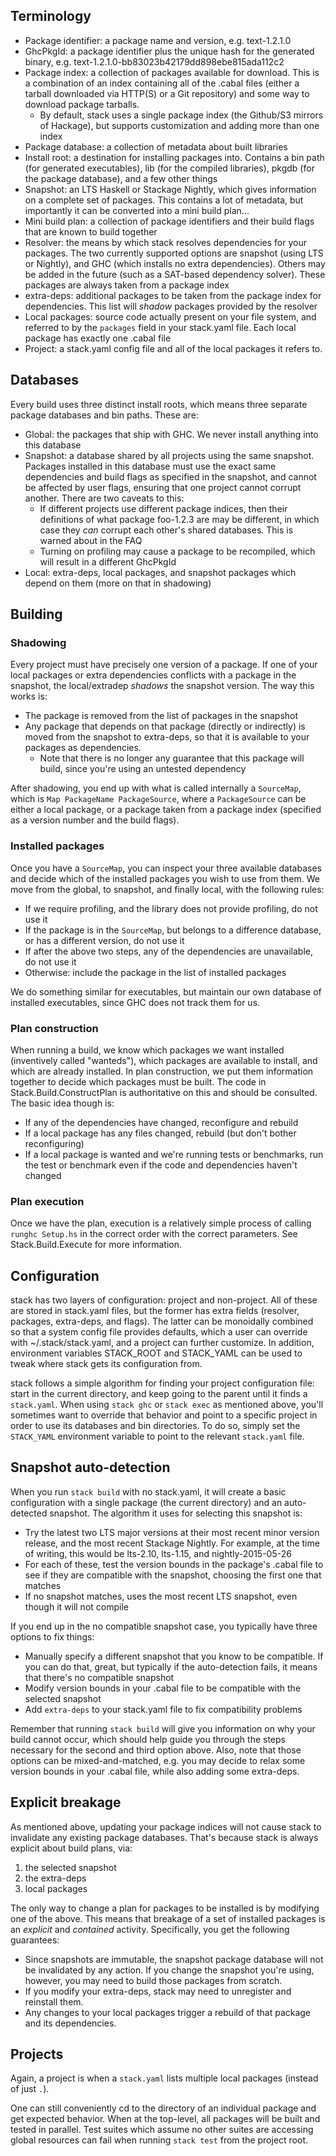 ## Terminology

* Package identifier: a package name and version, e.g. text-1.2.1.0
* GhcPkgId: a package identifier plus the unique hash for the generated binary, e.g. text-1.2.1.0-bb83023b42179dd898ebe815ada112c2
* Package index: a collection of packages available for download. This is a combination of an index containing all of the .cabal files (either a tarball downloaded via HTTP(S) or a Git repository) and some way to download package tarballs.
    * By default, stack uses a single package index (the Github/S3 mirrors of Hackage), but supports customization and adding more than one index
* Package database: a collection of metadata about built libraries
* Install root: a destination for installing packages into. Contains a bin path (for generated executables), lib (for the compiled libraries), pkgdb (for the package database), and a few other things
* Snapshot: an LTS Haskell or Stackage Nightly, which gives information on a complete set of packages. This contains a lot of metadata, but importantly it can be converted into a mini build plan...
* Mini build plan: a collection of package identifiers and their build flags that are known to build together
* Resolver: the means by which stack resolves dependencies for your packages. The two currently supported options are snapshot (using LTS or Nightly), and GHC (which installs no extra dependencies). Others may be added in the future (such as a SAT-based dependency solver). These packages are always taken from a package index
* extra-deps: additional packages to be taken from the package index for dependencies. This list will *shadow* packages provided by the resolver
* Local packages: source code actually present on your file system, and referred to by the `packages` field in your stack.yaml file. Each local package has exactly one .cabal file
* Project: a stack.yaml config file and all of the local packages it refers to. 

## Databases

Every build uses three distinct install roots, which means three separate package databases and bin paths. These are:

* Global: the packages that ship with GHC. We never install anything into this database
* Snapshot: a database shared by all projects using the same snapshot. Packages installed in this database must use the exact same dependencies and build flags as specified in the snapshot, and cannot be affected by user flags, ensuring that one project cannot corrupt another. There are two caveats to this:
    * If different projects use different package indices, then their definitions of what package foo-1.2.3 are may be different, in which case they *can* corrupt each other's shared databases. This is warned about in the FAQ
    * Turning on profiling may cause a package to be recompiled, which will result in a different GhcPkgId
* Local: extra-deps, local packages, and snapshot packages which depend on them (more on that in shadowing)

## Building

### Shadowing

Every project must have precisely one version of a package. If one of your
local packages or extra dependencies conflicts with a package in the snapshot,
the local/extradep *shadows* the snapshot version. The way this works is:

* The package is removed from the list of packages in the snapshot
* Any package that depends on that package (directly or indirectly) is moved from the snapshot to extra-deps, so that it is available to your packages as dependencies.
    * Note that there is no longer any guarantee that this package will build, since you're using an untested dependency

After shadowing, you end up with what is called internally a `SourceMap`, which
is `Map PackageName PackageSource`, where a `PackageSource` can be either a
local package, or a package taken from a package index (specified as a version
number and the build flags).

### Installed packages

Once you have a `SourceMap`, you can inspect your three available databases and
decide which of the installed packages you wish to use from them. We move from
the global, to snapshot, and finally local, with the following rules:

* If we require profiling, and the library does not provide profiling, do not use it
* If the package is in the `SourceMap`, but belongs to a difference database, or has a different version, do not use it
* If after the above two steps, any of the dependencies are unavailable, do not use it
* Otherwise: include the package in the list of installed packages

We do something similar for executables, but maintain our own database of
installed executables, since GHC does not track them for us.

### Plan construction

When running a build, we know which packages we want installed (inventively
called "wanteds"), which packages are available to install, and which are
already installed. In plan construction, we put them information together to
decide which packages must be built. The code in Stack.Build.ConstructPlan is
authoritative on this and should be consulted. The basic idea though is:

* If any of the dependencies have changed, reconfigure and rebuild
* If a local package has any files changed, rebuild (but don't bother reconfiguring)
* If a local package is wanted and we're running tests or benchmarks, run the test or benchmark even if the code and dependencies haven't changed

### Plan execution

Once we have the plan, execution is a relatively simple process of calling
`runghc Setup.hs` in the correct order with the correct parameters. See
Stack.Build.Execute for more information.

## Configuration

stack has two layers of configuration: project and non-project. All of these
are stored in stack.yaml files, but the former has extra fields (resolver,
packages, extra-deps, and flags). The latter can be monoidally combined so that
a system config file provides defaults, which a user can override with
~/.stack/stack.yaml, and a project can further customize. In addition,
environment variables STACK\_ROOT and STACK\_YAML can be used to tweak where
stack gets its configuration from.

stack follows a simple algorithm for finding your project configuration file:
start in the current directory, and keep going to the parent until it finds a
`stack.yaml`. When using `stack ghc` or `stack exec` as mentioned above, you'll
sometimes want to override that behavior and point to a specific project in
order to use its databases and bin directories. To do so, simply set the
`STACK_YAML` environment variable to point to the relevant `stack.yaml` file.

## Snapshot auto-detection

When you run `stack build` with no stack.yaml, it will create a basic
configuration with a single package (the current directory) and an
auto-detected snapshot. The algorithm it uses for selecting this snapshot is:

* Try the latest two LTS major versions at their most recent minor version release, and the most recent Stackage Nightly. For example, at the time of writing, this would be lts-2.10, lts-1.15, and nightly-2015-05-26
* For each of these, test the version bounds in the package's .cabal file to see if they are compatible with the snapshot, choosing the first one that matches
* If no snapshot matches, uses the most recent LTS snapshot, even though it will not compile

If you end up in the no compatible snapshot case, you typically have three options to fix things:

* Manually specify a different snapshot that you know to be compatible. If you can do that, great, but typically if the auto-detection fails, it means that there's no compatible snapshot
* Modify version bounds in your .cabal file to be compatible with the selected snapshot
* Add `extra-deps` to your stack.yaml file to fix compatibility problems

Remember that running `stack build` will give you information on why your build
cannot occur, which should help guide you through the steps necessary for the
second and third option above. Also, note that those options can be
mixed-and-matched, e.g. you may decide to relax some version bounds in your
.cabal file, while also adding some extra-deps.

## Explicit breakage

As mentioned above, updating your package indices will not cause stack to
invalidate any existing package databases. That's because stack is always
explicit about build plans, via:

1. the selected snapshot
2. the extra-deps
3. local packages

The only way to change a plan for packages to be installed is by modifying one
of the above. This means that breakage of a set of installed packages is an
*explicit* and *contained* activity. Specifically, you get the following
guarantees:

* Since snapshots are immutable, the snapshot package database will not be invalidated by any action. If you change the snapshot you're using, however, you may need to build those packages from scratch.
* If you modify your extra-deps, stack may need to unregister and reinstall them.
* Any changes to your local packages trigger a rebuild of that package and its dependencies.

## Projects

Again, a project is when a `stack.yaml` lists multiple local packages (instead of just `.`).

One can still conveniently cd to the directory of an individual package and get expected behavior.
When at the top-level, all packages will be built and tested in parallel. Test suites which assume no other suites are accessing global resources can fail when running `stack test` from the project root.
